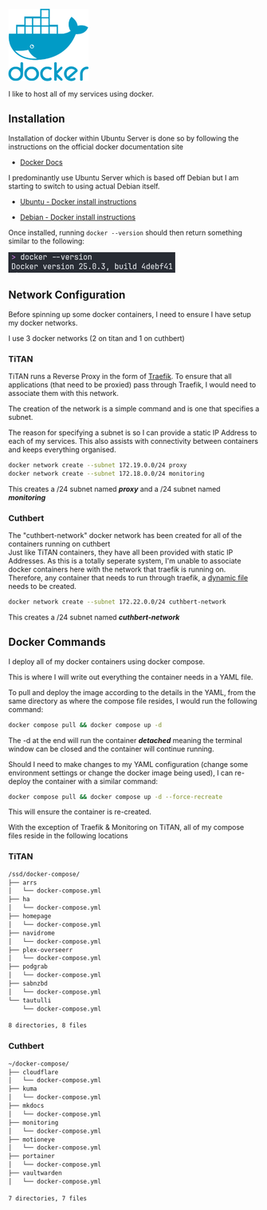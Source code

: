 ![](images/docker.png)

I like to host all of my services using docker.

## Installation

Installation of docker within Ubuntu Server is done so by following the instructions on the official docker documentation site  

- [Docker Docs](https://docs.docker.com/engine/install/)  

I predominantly use Ubuntu Server which is based off Debian but I am starting to switch to using actual Debian itself.

- [Ubuntu - Docker install instructions](https://docs.docker.com/engine/install/ubuntu/#install-using-the-repository)

- [Debian - Docker install instructions](https://docs.docker.com/engine/install/debian/#install-using-the-repository)

Once installed, running `docker --version` should then return something similar to the following:  

![](<images/docker version.png>)  

## Network Configuration

Before spinning up some docker containers, I need to ensure I have setup my docker networks.

I use 3 docker networks (2 on titan and 1 on cuthbert)

### TiTAN

TiTAN runs a Reverse Proxy in the form of [Traefik](https://docs.xmsystems.co.uk/traefik/). To ensure that all applications (that need to be proxied) pass through Traefik, I would need to associate them with this network.

The creation of the network is a simple command and is one that specifies a subnet.  

The reason for specifying a subnet is so I can provide a static IP Address to each of my services.  This also assists with connectivity between containers and keeps everything organised.

```bash
docker network create --subnet 172.19.0.0/24 proxy
docker network create --subnet 172.18.0.0/24 monitoring
```  

This creates a /24 subnet named ***proxy*** and a /24 subnet named ***monitoring***

### Cuthbert

The "cuthbert-network" docker network has been created for all of the containers running on cuthbert  
Just like TiTAN containers, they have all been provided with static IP Addresses.
As this is a totally seperate system, I'm unable to associate docker containers here with the network that traefik is running on.  Therefore, any container that needs to run through traefik, a [dynamic file](https://docs.xmsystems.co.uk/dynamic/) needs to be created.   

```bash
docker network create --subnet 172.22.0.0/24 cuthbert-network
```  

This creates a /24 subnet named ***cuthbert-network***

## Docker Commands

I deploy all of my docker containers using docker compose.  

This is where I will write out everything the container needs in a YAML file.

To pull and deploy the image according to the details in the YAML, from the same directory as where the compose file resides, I would run the following command:

```bash
docker compose pull && docker compose up -d
```

The -d at the end will run the container ***detached*** meaning the terminal window can be closed and the container will continue running.

Should I need to make changes to my YAML configuration (change some environment settings or change the docker image being used), I can re-deploy the container with a similar command:

```bash
docker compose pull && docker compose up -d --force-recreate
```

This will ensure the container is re-created.

With the exception of Traefik & Monitoring on TiTAN, all of my compose files reside in the following locations

### TiTAN

```sh
/ssd/docker-compose/
├── arrs
│   └── docker-compose.yml
├── ha
│   └── docker-compose.yml
├── homepage
│   └── docker-compose.yml
├── navidrome
│   └── docker-compose.yml
├── plex-overseerr
│   └── docker-compose.yml
├── podgrab
│   └── docker-compose.yml
├── sabnzbd
│   └── docker-compose.yml
└── tautulli
    └── docker-compose.yml

8 directories, 8 files
```

### Cuthbert

```sh
~/docker-compose/
├── cloudflare
│   └── docker-compose.yml
├── kuma
│   └── docker-compose.yml
├── mkdocs
│   └── docker-compose.yml
├── monitoring
│   └── docker-compose.yml
├── motioneye
│   └── docker-compose.yml
├── portainer
│   └── docker-compose.yml
├── vaultwarden
│   └── docker-compose.yml

7 directories, 7 files
```
